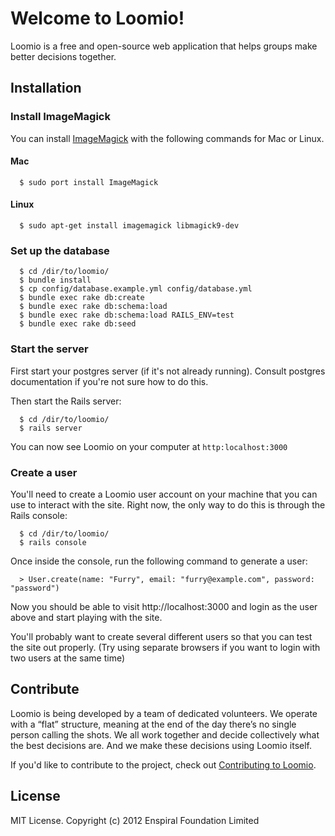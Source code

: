 # Welcome to Loomio!

Loomio is a free and open-source web application that helps groups make better decisions together.

## Installation

### Install ImageMagick

You can install [ImageMagick](http://www.imagemagick.org/script/binary-releases.php)  with the following commands for Mac or Linux.

#### Mac

```
  $ sudo port install ImageMagick
```

#### Linux

```
  $ sudo apt-get install imagemagick libmagick9-dev
```

### Set up the database

```
  $ cd /dir/to/loomio/
  $ bundle install
  $ cp config/database.example.yml config/database.yml
  $ bundle exec rake db:create
  $ bundle exec rake db:schema:load
  $ bundle exec rake db:schema:load RAILS_ENV=test
  $ bundle exec rake db:seed
```

### Start the server

First start your postgres server (if it's not already running). Consult
postgres documentation if you're not sure how to do this.

Then start the Rails server:

```
  $ cd /dir/to/loomio/
  $ rails server
```

You can now see Loomio on your computer at `http:localhost:3000`

### Create a user

You'll need to create a Loomio user account on your machine that you can
use to interact with the site. Right now, the only way to do this is
through the Rails console:

```
  $ cd /dir/to/loomio/
  $ rails console
```

Once inside the console, run the following command to generate a user:

```
  > User.create(name: "Furry", email: "furry@example.com", password: "password")
```

Now you should be able to visit http://localhost:3000 and login as the user
above and start playing with the site.

You'll probably want to create several different users so that you can
test the site out properly. (Try using separate browsers if you want to
login with two users at the same time)

## Contribute

Loomio is being developed by a team of dedicated volunteers. We operate with a “flat” structure, meaning at the end of the day there’s no single person calling the shots. We all work together and decide collectively what the best decisions are. And we make these decisions using Loomio itself.

If you'd like to contribute to the project, check out [Contributing to Loomio](https://github.com/enspiral/loomio/wiki/Contributing-to-Loomio).

## License

MIT License. Copyright (c) 2012 Enspiral Foundation Limited

